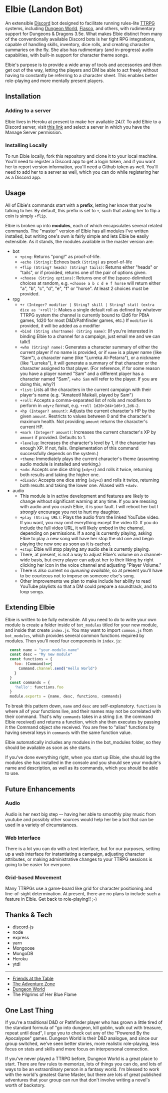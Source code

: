 # Elbie (Landon Bot)

An extensible [Discord](https://discordapp.com/) bot designed to facilitate running rules-lite [TTRPG](https://en.wikipedia.org/wiki/Tabletop_role-playing_game) systems, including [Dungeon World](http://dungeon-world.com/), [Fiasco](http://bullypulpitgames.com/games/fiasco/), and others, with rudimentary support for Dungeons & Dragons 3.5e.
What makes Elbie distinct from many of the conventionally available Discord bots is her tight RPG integrations, capable of handling skills, inventory, dice rolls, and creating character summaries on the fly. She also has rudimentary (and in-progress) audio capabiities, with built-in support for character theme songs.

Elbie's purpose is to provide a wide array of tools and accessories and then get out of the way, letting the players and DM be able to act freely without having to constantly be referring to a character sheet. This enables better role-playing and more mentally present players.

## Installation

### Adding to a server

Elbie lives in Heroku at present to make her available 24/7. To add Elbie to a Discord server, visit [this link](https://discordapp.com/oauth2/authorize?client_id=255390394219626496&scope=bot&permissions=1) and select a server in which you have the Manage Server permission.

### Installing Locally

To run Elbie locally, fork this repository and clone it to your local machine. You'll need to register a Discord app to get a login token, and if you want her to report version information, you'll need a Github token as well. You'll need to add her to a server as well, which you can do while registering her as a Discord app.

## Usage

All of Elbie's commands start with a **prefix**, letting her know that you're talking to her. By default, this prefix is set to `+`, such that asking her to flip a coin is simply `+flip`.

Elbie is broken up into **modules**, each of which encapsulates several related commands. The "master" version of Elbie has all modules I've written installed, but writing one's own is fairly simple and lets Elbie be easily extensible. As it stands, the modules available in the master version are:

* bot
  * `+ping`: Returns "pong!" as proof-of-life.
  * `+echo (String)`: Echoes back `(String)` as proof-of-life
  * `+flip (String? heads) (String? tails)`: Returns either "heads" or "tails", or if provided, returns one of the pair of options given.
  * `+choose (String options)`: Returns one of the (space-delimited) choices at random, e.g. `+choose a b c d e f horse` will return either "a", "b", "c", "d", "e", "f" or "horse". At least 2 choices must be provided.
* rpg
  * `+r (Integer? modifier | String? skill | String? stat) (extra dice as '+roll')`: Makes a single default roll as defined by whatever TTRPG system the channel is currently bound to (2d6 for PBtA games, 1d20 for most D&D/Pathfinder games, etc.) If `modifier` is provided, it will be added as a modifier
  * `+bind (String shortname) (String name)`: (If you're interested in binding Elbie to a channel for a campaign, just email me and we can talk!)
  * `+who (String? name)`: Generates a character summary of either the current player if no name is provided, or if `name` is a player name (like "Sam"), a character name (like "Lurreka Al-Petarra"), or a nickname (like "Lurreka"), it will generate a summary of that character or the character assigned to that player. (For reference, if for some reason you have a player named "Sam" and a different player has a character named "Sam", `+who Sam` will refer to the player. If you are doing this, why?)
  * `+list`: Lists all the characters in the current campaign with their player's name (e.g. "Amateotl Maikali, played by Sam")
  * `+roll`: Accepts a comma-separated list of rolls and modifiers to perform in `xdy+z` format, e.g. `+roll 1d20+2d4+1d6+3,2d6-2`.
  * `+hp (Integer? amount)`: Adjusts the current character's HP by the given `amount`. Restricts to values between 0 and the character's maximum health. Not providing `amount` returns the character's current HP.
  * `+mark (Integer? amount)`: Increases the current character's XP by `amount` if provided. Defaults to 1.
  * `+levelup`: Increases the character's level by 1, if the character has enough XP. If not, fails. (Implementation of this command successfully depends on the system.)
  * `+theme`: Immediately plays the current character's theme (assuming audio module is installed and working.)
  * `+adv`: Accepts one dice string (`xdy+z`) and rolls it twice, returning both results and taking the higher one.
  * `+disadv`: Accepts one dice string (`xdy+z`) and rolls it twice, returning both results and taking the lower one. Aliased with `+dadv`.
* audio
  * This module is in active development and features are likely to change without significant warning at any time. If you are messing with audio and you crash Elbie, it is your fault. I will reboot her but I *strongly* encourage you not to hurt my daughter.
  * `+play (String URL)`: Plays the audio from the linked YouTube video. If you want, you may omit everything except the video ID. If you do include the full video URL, it will likely embed in the channel, depending on permissions. If a song is currently playing, asking Elbie to play a new song will have her stop the old one and begin playing the new one as soon as it is cached.
  * `+stop`: Elbie will stop playing any audio she is currently playing.
  * There, at present, is not a way to adjust Elbie's volume on a channel-wide basis, but every player can adjust her to their liking by right clicking her icon in the voice channel and adjusting "Player Volume."
  * There is also current *no queueing available*, so at present you'll have to be courteous not to impose on someone else's song.
  * Other improvements we plan to make include her ability to read YouTube playlists so that a DM could prepare a soundtrack, and to loop songs.

## Extending Elbie

Elbie is written to be fully extensible. All you need to do to write your own module is create a folder inside of `bot_modules` titled for your new module, and inside that create `index.js`. You may want to import `common.js` from `bot_modules`, which provides several common functions required by modules. Then you'll need four components in `index.js`:

```javascript
  const name = "your-module-name"
  const desc = "My new module"
  const functions = {
    foo: (Command)=>{
      Command.channel.send("Hello World")
    }
  }
  const commands = {
    'hello': functions.foo
  }
  module.exports = {name, desc, functions, commands}
  ```

To break this pattern down, `name` and `desc` are self-explanatory. `functions` is where all of your functions live, and their names may not be correlated with their command. That's why `commands` takes in a string (i.e. the command Elbie received) and returns a function, which she then executes by passing it the Command object she received. You are free to "alias" functions by having several keys in `commands` with the same function value.

Elbie automatically includes any modules in the bot_modules folder, so they should be available as soon as she starts.

If you've done everything right, when you start up Elbie, she should log the modules she has installed in the console and you should see your module's name and description, as well as its commands, which you should be able to use.

## Future Enhancements

### Audio

Audio is her next big step -- having her able to smoothly play music from youtube and possibly other sources would help her be a bot that can be used in a variety of circumstances.

### Web Interface

There is a lot you can do with a text interface, but for our purposes, setting up a web interface for instantiating a campaign, adjusting character attributes, or making administrative changes to your TTRPG sessions is going to be easier for everyone.

### Grid-based Movement

Many TTRPGs use a game-board like grid for character positioning and line-of-sight determination. At present, there are no plans to include such a feature in Elbie. Get back to role-playing!! ;-)

## Thanks & Tech

* [discord-js](https://discord.js.org)
* node
* express
* yarn
* Mongoose
* MongoDB
* Heroku
* ytdl

_____

* [Friends at the Table](http://friendsatthetable.net/)
* [The Adventure Zone](http://www.maximumfun.org/shows/adventure-zone)
* [Dungeon World](http://dungeon-world.com/)
* The Pilgrims of Her Blue Flame

## One Last Thing

If you're a traditional D&D or Pathfinder player who has grown a little tired of the standard formula of "go into dungeon, kill goblin, walk out with treasure, repeat until dead", I urge you to check out any of the "Powered By the Apocalypse" games. Dungeon World is their D&D analogue, and since our group switched, we've seen better stories, more realistic role-playing, less focus on stats and skills and more focus on interpersonal connection.

If you've never played a TTRPG before, Dungeon World is a great place to start. There are few rules to memorize, lots of things you can do, and lots of ways to be an extraordinary person in a fantasy world. I'm blessed to work with the world's greatest Game Master, but there are lots of great published adventures that your group can run that don't involve writing a novel's worth of backstory.
